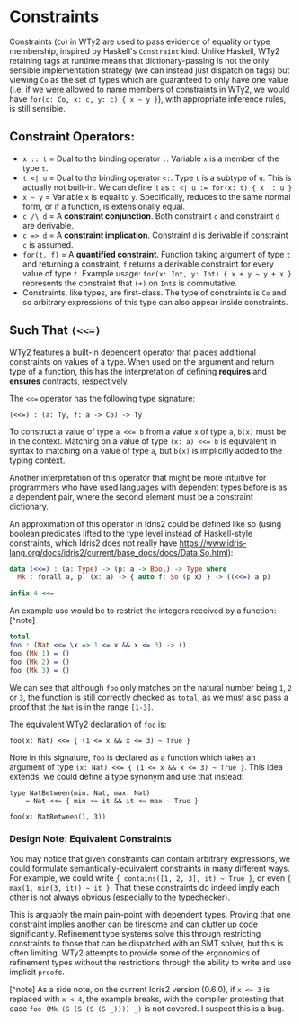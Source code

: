# Constraints

Constraints (`Co`) in WTy2 are used to pass evidence of equality or type membership, inspired by Haskell's `Constraint` kind.
Unlike Haskell, WTy2 retaining tags at runtime means that dictionary-passing is not the only sensible implementation strategy (we can instead just dispatch on tags) but viewing `Co` as the set of types which are guaranteed to only have one value (i.e, if we were allowed to name members of constraints in WTy2, we would have `for(c: Co, x: c, y: c) { x ~ y }`), with appropriate inference rules, is still sensible.

## Constraint Operators:

- `x :: t` = Dual to the binding operator `:`. Variable `x` is a member of the type `t`.
- `t <| u` = Dual to the binding operator `<:`. Type `t` is a subtype of `u`.
  This is actually not built-in. We can define it as `t <| u := for(x: t) { x :: u }`
- `x ~ y` = Variable `x` is equal to `y`. Specifically, reduces to the same normal form, or if a function, is extensionally equal.
- `c /\ d` = A **constraint conjunction**. Both constraint `c` and constraint `d` are derivable.
- `c => d` = A **constraint implication**. Constraint `d` is derivable if constraint `c` is assumed.
- `for(t, f)` = A **quantified constraint**. Function taking argument of type `t` and returning a constraint, `f` returns a derivable constraint for every value of type `t`.
  Example usage: `for(x: Int, y: Int) { x + y ~ y + x }` represents the constraint that `(+)` on `Int`s is commutative.
- Constraints, like types, are first-class. The type of constraints is `Co` and so arbitrary expressions of this type can also appear inside constraints.

## Such That `(<<=)`

WTy2 features a built-in dependent operator that places additional constraints on values of a type. When used on the argument and return type of a function, this has the interpretation of defining **requires** and **ensures** contracts, respectively.

The `<<=` operator has the following type signature:

```WTy2
(<<=) : (a: Ty, f: a -> Co) -> Ty
```

To construct a value of type `a <<= b` from a value `x` of type `a`, `b(x)` must be in the context. Matching on a value of type `(x: a) <<= b` is equivalent in syntax to matching on a value of type `a`, but `b(x)` is implicitly added to the typing context.

Another interpretation of this operator that might be more intuitive for programmers who have used languages with dependent types before is as a dependent pair, where the second element must be a constraint dictionary.

An approximation of this operator in Idris2 could be defined like so (using boolean predicates lifted to the type level instead of Haskell-style constraints, which Idris2 does not really have https://www.idris-lang.org/docs/idris2/current/base_docs/docs/Data.So.html):

```idris
data (<<=) : (a: Type) -> (p: a -> Bool) -> Type where
  Mk : forall a, p. (x: a) -> { auto f: So (p x) } -> ((<<=) a p)

infix 4 <<=
```

An example use would be to restrict the integers received by a function: [^note]

```idris
total
foo : (Nat <<= \x => 1 <= x && x <= 3) -> ()
foo (Mk 1) = ()
foo (Mk 2) = ()
foo (Mk 3) = ()
```

We can see that although `foo` only matches on the natural number being `1`, `2` or `3`, the function is still correctly checked as `total`, as we must also pass a proof that the `Nat` is in the range `[1-3]`.

The equivalent WTy2 declaration of `foo` is:

```WTy2
foo(x: Nat) <<= { (1 <= x && x <= 3) ~ True }
```

Note in this signature, `foo` is declared as a function which takes an argument of type `(x: Nat) <<= { (1 <= x && x <= 3) ~ True }`. This idea extends, we could define a type synonym and use that instead:

```WTy2
type NatBetween(min: Nat, max: Nat)
    = Nat <<= { min <= it && it <= max ~ True }

foo(x: NatBetween(1, 3))
```

### Design Note: Equivalent Constraints

You may notice that given constraints can contain arbitrary expressions, we could formulate semantically-equivalent constraints in many different ways. For example, we could write `{ contains([1, 2, 3], it) ~ True }`, or even `{ max(1, min(3, it)) ~ it }`. That these constraints do indeed imply each other is not always obvious (especially to the typechecker).

This is arguably the main pain-point with dependent types. Proving that one constraint implies another can be tiresome and can clutter up code significantly. Refinement type systems solve this through restricting constraints to those that can be dispatched with an SMT solver, but this is often limiting. WTy2 attempts to provide some of the ergonomics of refinement types without the restrictions through the ability to write and use implicit `proof`s.

[^note] As a side note, on the current Idris2 version (0.6.0), if `x <= 3` is replaced with `x < 4`, the example breaks, with the compiler protesting that case `foo (Mk (S (S (S (S _)))) _)` is not covered. I suspect this is a bug.
